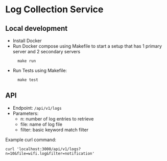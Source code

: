 # Log Collection Service

## Local development

- Install Docker
- Run Docker compose using Makefile to start a setup that has 1 primary server and 2 secondary servers
  ```
    make run
  ```
- Run Tests using Makefile:
  ```
    make test
  ```

## API

- Endpoint: `/api/v1/logs` 
- Parameters:
  - n: number of log entries to retrieve
  - file: name of log file
  - filter: basic keyword match filter

Example curl command:

```
curl 'localhost:3000/api/v1/logs?n=10&file=wifi.log&filter=notification'
```
